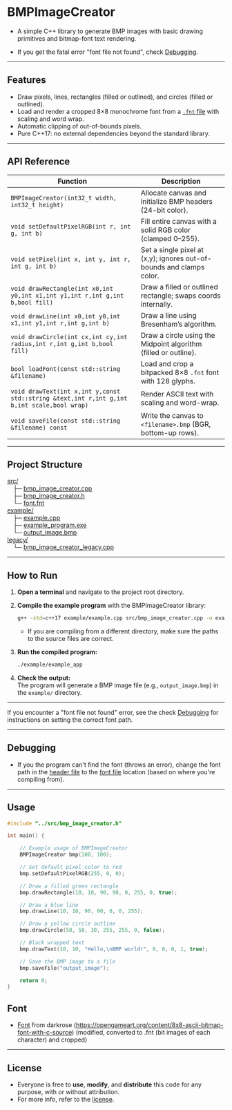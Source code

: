 # BMPImageCreator

* A simple C++ library to generate BMP images with basic drawing primitives and bitmap-font text rendering.

* If you get the fatal error "font file not found", check [Debugging](#debugging).

---

## Features

* Draw pixels, lines, rectangles (filled or outlined), and circles (filled or outlined).
* Load and render a cropped 8×8 monochrome font from a [`.fnt` file](src/font.fnt) with scaling and word wrap.
* Automatic clipping of out-of-bounds pixels.
* Pure C++17: no external dependencies beyond the standard library.

---

## API Reference

| Function                                                                                   | Description                                                          |
| ------------------------------------------------------------------------------------------ | -------------------------------------------------------------------- |
| `BMPImageCreator(int32_t width, int32_t height)`                                           | Allocate canvas and initialize BMP headers (24-bit color).           |
| `void setDefaultPixelRGB(int r, int g, int b)`                                             | Fill entire canvas with a solid RGB color (clamped 0–255).           |
| `void setPixel(int x, int y, int r, int g, int b)`                                         | Set a single pixel at (x,y); ignores out-of-bounds and clamps color. |
| `void drawRectangle(int x0,int y0,int x1,int y1,int r,int g,int b,bool fill)`              | Draw a filled or outlined rectangle; swaps coords internally.        |
| `void drawLine(int x0,int y0,int x1,int y1,int r,int g,int b)`                             | Draw a line using Bresenham’s algorithm.                             |
| `void drawCircle(int cx,int cy,int radius,int r,int g,int b,bool fill)`                    | Draw a circle using the Midpoint algorithm (filled or outline).      |
| `bool loadFont(const std::string &filename)`                                               | Load and crop a bitpacked 8×8 `.fnt` font with 128 glyphs.           |
| `void drawText(int x,int y,const std::string &text,int r,int g,int b,int scale,bool wrap)` | Render ASCII text with scaling and word-wrap.                        |
| `void saveFile(const std::string &filename) const`                                         | Write the canvas to `<filename>.bmp` (BGR, bottom-up rows).          |

---

## Project Structure

[src/](src/)<br>
&emsp;├─ [bmp_image_creator.cpp](src/bmp_image_creator.cpp)<br>
&emsp;├─ [bmp_image_creator.h](src/bmp_image_creator.h)<br>
&emsp;└─ [font.fnt](src/font.fnt)<br>
[example/](example/)<br>
&emsp;├─ [example.cpp](example/example.cpp)<br>
&emsp;├─ [example_program.exe](example/example_program.exe)<br>
&emsp;└─ [output_image.bmp](example/output_image.bmp)<br>
[legacy/](legacy/)<br>
&emsp;└─ [bmp_image_creator_legacy.cpp](legacy/bmp_image_creator_legacy.cpp)<br>

---

## How to Run

1. **Open a terminal** and navigate to the project root directory.

2. **Compile the example program** with the BMPImageCreator library:

    ```bash
    g++ -std=c++17 example/example.cpp src/bmp_image_creator.cpp -o example/example_app
    ```

    * If you are compiling from a different directory, make sure the paths to the source files are correct.

3. **Run the compiled program:**

    ```bash
    ./example/example_app
    ```

4. **Check the output:**  
    The program will generate a BMP image file (e.g., `output_image.bmp`) in the `example/` directory.

---

If you encounter a "font file not found" error, see the check [Debugging](#debugging) for instructions on setting the correct font path.

---

## Debugging

* If you the program can't find the font (throws an error), change the font path in the [header file](src/bmp_image_creator.h) to the [font file](src/font.fnt) location (based on where you're compiling from).

---

## Usage

```cpp
#include "../src/bmp_image_creator.h"

int main() {

    // Example usage of BMPImageCreator
    BMPImageCreator bmp(100, 100);

    // Set default pixel color to red
    bmp.setDefaultPixelRGB(255, 0, 0); 

    // Draw a filled green rectangle
    bmp.drawRectangle(10, 10, 90, 90, 0, 255, 0, true); 

    // Draw a blue line
    bmp.drawLine(10, 10, 90, 90, 0, 0, 255); 

    // Draw a yellow circle outline
    bmp.drawCircle(50, 50, 30, 255, 255, 0, false);  

    // Black wrapped text
    bmp.drawText(10, 10, "Hello,\nBMP world!", 0, 0, 0, 1, true);

    // Save the BMP image to a file
    bmp.saveFile("output_image"); 

    return 0;
}
```

## Font

* [Font](src/font.fnt) from darkrose (<https://opengameart.org/content/8x8-ascii-bitmap-font-with-c-source>) (modified, converted to .fnt (bit images of each character) and cropped)

---

## License

* Everyone is free to **use**, **modify**, and **distribute** this code for any purpose, with or without attribution.
* For more info, refer to the [license](LICENSE).
